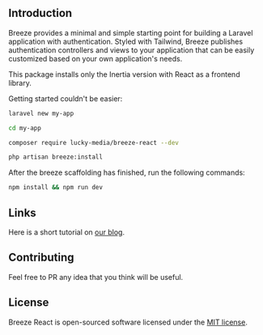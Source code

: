 ## Introduction

Breeze provides a minimal and simple starting point for building a Laravel application with authentication. Styled with Tailwind, Breeze publishes authentication controllers and views to your application that can be easily customized based on your own application's needs.

This package installs only the Inertia version with React as a frontend library. 


Getting started couldn't be easier:

```bash
laravel new my-app

cd my-app

composer require lucky-media/breeze-react --dev

php artisan breeze:install
```

After the breeze scaffolding has finished, run the following commands:

```bash
npm install && npm run dev
```

## Links
Here is a short tutorial on [our blog](https://www.luckymedia.dev/blog/laravel-breeze-with-inertia-and-react).


## Contributing

Feel free to PR any idea that you think will be useful.


## License

Breeze React is open-sourced software licensed under the [MIT license](LICENSE.md).
